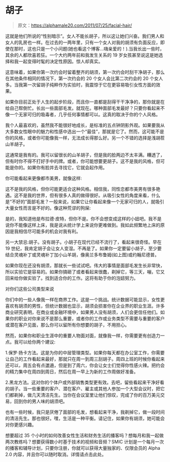# 胡子

> 原文：<https://alphamale20.com/2011/07/25/facial-hair/>

这就是他们所说的“性别暗示”。女人不能长胡子，所以这让她们兴奋。我们男人和女人的乳房也一样。在过去的一两年里，只有一个女人对我的胡须有负面反应，即使在那时，这也只是一个小问题(她也看这个博客...嗨亲爱的！).当我长出一些时，其余的人都欣喜若狂。一个大约两年前和我发生关系的 19 岁女孩甚至说这是她选择和我一起变得时髦的决定性原因。惊人却真实。

这意味着，如果你第一次约会时留着整齐的胡须，第一次约会时刮干净胡子，那么在其他条件相同的情况下，第一次约会的 20 个女人会比第二次约会的 20 个女人多。当我第一次留胡子纯粹作为实验时，我震惊于它在更容易吸引女性方面的效果。

如果你目前正处于人生的起步阶段，而且你一直都是刮得干干净净的，那你就是在给自己帮倒忙。长出一些面部毛发。就现在。哪种面部毛发最好？只要你看起来不像一个无家可归的吸毒者，几乎任何事情都可以。这真的取决于你的个人风格。

我个人最喜欢的，虽然我不能很好地成长，是标准的五点钟阴影外观。如果要我从大多数女性眼中的魅力和性感中选出一个“最佳”，那就是它了。然而，这可能不是你的风格，或者你可能像我一样，无法成长得那么好。另一个不错的选择是浅胡茬山羊胡子。

这通常是我有的。我可以留很长的山羊胡子，但是我的脸两边不太丰满。糟透了，但有时你不得不打好手中的牌。或者，你可能想要更胡子。这不是我的风格，但可能是你的。如果你有脸并去寻找它，它就会起作用。

你可能看起来更像都市美男，就像这样:

这不是我的风格，但你可能更适合这种风格。相信我，同性恋都市美男有很多艳遇。这不是我的世界，但有很多人真的做得很好。从吸引女性的角度来看，什么是“不好的”面部毛发？一般来说，如果它让你看起来像一个无家可归的人，就吸引大量女性而言是不好的。像这种荒谬的狗屎:

是的，我知道他是布拉德·皮特，但你不是。你不会想变成这样的小妞吧。我不是说你不能像这样上床，我是说从统计学上来说你更难做到。我如此频繁地上床的原因是我相信尽可能多的机会对我有利。

另一大禁忌:胡子。没有胡子。小胡子在现代已经不流行了，看起来很奇怪。早在 19 世纪，我肯定胡子会让女人变湿。不再是了。如果你一定要留小胡子，至少要结合灵魂补丁或灵魂补丁加小山羊胡，像奥兰多布鲁姆(如上图)或约翰尼德普。

如果你现在还没有胡须，那就长一些试试吧。伟大的事情是面部毛发生长非常快，所以实验它是容易的。如果你搞砸了或者看起来很蠢，剃掉它，等三天，嘣，它又回来给你做实验了。找到适合你的工作。这将有助于你的泡妞努力。

对你们这些公司类型来说

你们中的一些人像我一样在商界工作。这是一个挑战。统计数据可能显示，女性更喜欢有胡须的男性，但统计数据也显示，胡须会损害你在企业界的职业生涯。许多商业研究表明，在商业或金融环境中，如果男人没有胡须，人们会更信任他们。如果你的职业对你来说不是那么重要，或者你的工作或业务类型不需要与重要的客户或潜在客户见面，那么你可以留所有你想要的胡子，不用担心。

然而，如果你和职业生涯中的重要人物面对面，就像我一样，你需要更有创造力一点。我可以给你两个建议:

1.保罗·扬卡方法。这是为你的中层管理类型。如果你每天都在办公室工作，你需要让自己的工作看起来最好，那就只在周一到周三刮胡子。周四上班的时候你看起来还可以，周五会有点邋遢，但是到了周六，你会让女士们觉得你性感火辣。把约会的精力集中在周四到周日，然后在周一早上为新的工作周做好准备。

2.黑龙方法。这对你的个体户或外部销售类型更有效。去吧，留些看起来干净好看的胡子。当一些重要的客户、潜在客户、雇主或其他人参加一个大型会议时，把它们都剃掉，做几天清洁先生。当你在会议室里让他们惊叹，完成了你的百万美元交易，回到你的男人味的胡须吧。

也有一些时候，我只是厌倦了面部的毛发，想看起来干净，我剃掉它，做一段时间的清洁先生。那也很好。嘿，生活是一种平衡。请记住，如果你有胡须，她可能会对你更感兴趣。

想要超过 35 个小时的如何改善女性生活和财务生活的播客吗？想每月和我一起做两次教练吗？想要获得数小时基于技术的视频和音频？SMIC 计划是一个每月一次的播客和辅导计划，只要你注册，你就可以获得大量独家的、仅限会员的 Alpha 2.0 内容，并且你可以随时取消。详情请点击此处。